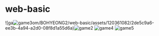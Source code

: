 # web-basic

![ga![game3](https://github.com/BOHYEONG2/web-basic/assets/120361082/60802a01-e491-45bd-b378-4783de6f0382)om/BOHYEONG2/web-basic/assets/120361082/2de5c9a6-ee3b-4a94-a2d0-08f8d1a55d6a)![game2](https://github.com/BOHYEONG2/web-basic/assets/120361082/1f19db95-0bdc-4fcf-801e-b186c7f6c1bd)
![game4](https://github.com/BOHYEONG2/web-basic/assets/120361082/48b180a7-e97c-4856-9916-e3915fcedefd)
![game5](https://github.com/BOHYEONG2/web-basic/assets/120361082/9e74da7f-bd10-430c-8787-58872455855d)

